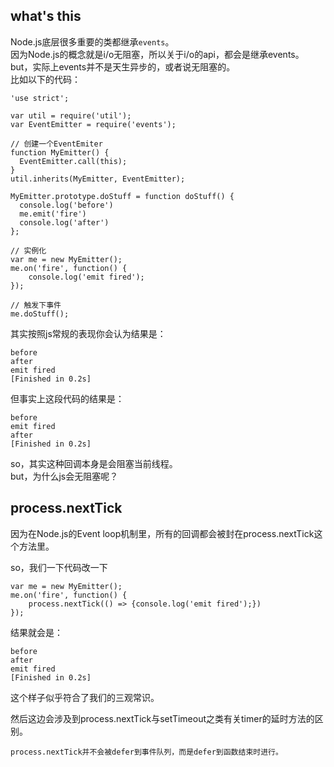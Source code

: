 
**what's this**
-
Node.js底层很多重要的类都继承`events`。  
因为Node.js的概念就是i/o无阻塞，所以关于i/o的api，都会是继承events。  
but，实际上events并不是天生异步的，或者说无阻塞的。  
比如以下的代码：  

    'use strict';
    
    var util = require('util');
    var EventEmitter = require('events');
    
    // 创建一个EventEmiter
    function MyEmitter() {
      EventEmitter.call(this);
    }
    util.inherits(MyEmitter, EventEmitter);
    
    MyEmitter.prototype.doStuff = function doStuff() {
      console.log('before')
      me.emit('fire')
      console.log('after')
    };
    
    // 实例化
    var me = new MyEmitter();
    me.on('fire', function() {
    	console.log('emit fired');
    });
    
    // 触发下事件
    me.doStuff();


其实按照js常规的表现你会认为结果是：

    before
    after
    emit fired
    [Finished in 0.2s]
    
但事实上这段代码的结果是：

    before
    emit fired
    after
    [Finished in 0.2s]
    
so，其实这种回调本身是会阻塞当前线程。  
but，为什么js会无阻塞呢？  

**process.nextTick**
-

因为在Node.js的Event loop机制里，所有的回调都会被封在process.nextTick这个方法里。  

so，我们一下代码改一下

    var me = new MyEmitter();
    me.on('fire', function() {
    	process.nextTick(() => {console.log('emit fired');})
    });

结果就会是：  

    before
    after
    emit fired
    [Finished in 0.2s]
这个样子似乎符合了我们的三观常识。  

然后这边会涉及到process.nextTick与setTimeout之类有关timer的延时方法的区别。  

    process.nextTick并不会被defer到事件队列，而是defer到函数结束时进行。

